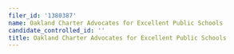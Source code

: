 ```yaml
---
filer_id: '1380387'
name: Oakland Charter Advocates for Excellent Public Schools
candidate_controlled_id: ''
title: Oakland Charter Advocates for Excellent Public Schools
---
```

